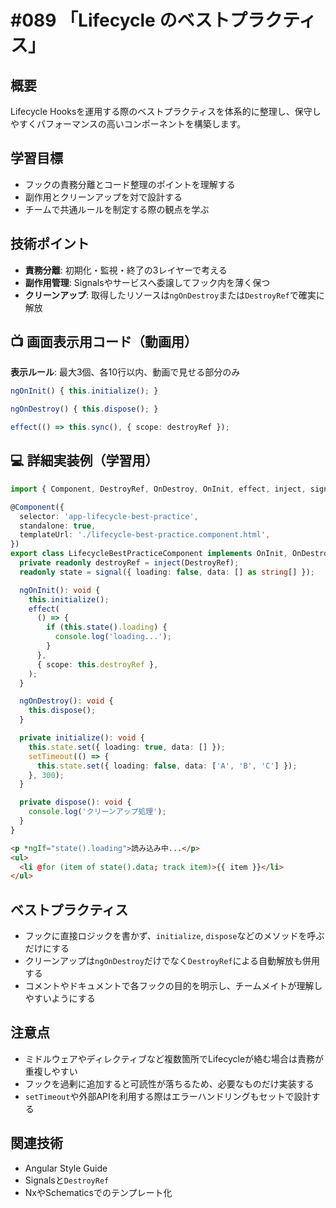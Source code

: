# #089 「Lifecycle のベストプラクティス」

## 概要
Lifecycle Hooksを運用する際のベストプラクティスを体系的に整理し、保守しやすくパフォーマンスの高いコンポーネントを構築します。

## 学習目標
- フックの責務分離とコード整理のポイントを理解する
- 副作用とクリーンアップを対で設計する
- チームで共通ルールを制定する際の観点を学ぶ

## 技術ポイント
- **責務分離**: 初期化・監視・終了の3レイヤーで考える
- **副作用管理**: Signalsやサービスへ委譲してフック内を薄く保つ
- **クリーンアップ**: 取得したリソースは`ngOnDestroy`または`DestroyRef`で確実に解放

## 📺 画面表示用コード（動画用）
**表示ルール**: 最大3個、各10行以内、動画で見せる部分のみ

```typescript
ngOnInit() { this.initialize(); }
```

```typescript
ngOnDestroy() { this.dispose(); }
```

```typescript
effect(() => this.sync(), { scope: destroyRef });
```

## 💻 詳細実装例（学習用）
```typescript
import { Component, DestroyRef, OnDestroy, OnInit, effect, inject, signal } from '@angular/core';

@Component({
  selector: 'app-lifecycle-best-practice',
  standalone: true,
  templateUrl: './lifecycle-best-practice.component.html',
})
export class LifecycleBestPracticeComponent implements OnInit, OnDestroy {
  private readonly destroyRef = inject(DestroyRef);
  readonly state = signal({ loading: false, data: [] as string[] });

  ngOnInit(): void {
    this.initialize();
    effect(
      () => {
        if (this.state().loading) {
          console.log('loading...');
        }
      },
      { scope: this.destroyRef },
    );
  }

  ngOnDestroy(): void {
    this.dispose();
  }

  private initialize(): void {
    this.state.set({ loading: true, data: [] });
    setTimeout(() => {
      this.state.set({ loading: false, data: ['A', 'B', 'C'] });
    }, 300);
  }

  private dispose(): void {
    console.log('クリーンアップ処理');
  }
}
```

```html
<p *ngIf="state().loading">読み込み中...</p>
<ul>
  <li @for (item of state().data; track item)>{{ item }}</li>
</ul>
```

## ベストプラクティス
- フックに直接ロジックを書かず、`initialize`, `dispose`などのメソッドを呼ぶだけにする
- クリーンアップは`ngOnDestroy`だけでなく`DestroyRef`による自動解放も併用する
- コメントやドキュメントで各フックの目的を明示し、チームメイトが理解しやすいようにする

## 注意点
- ミドルウェアやディレクティブなど複数箇所でLifecycleが絡む場合は責務が重複しやすい
- フックを過剰に追加すると可読性が落ちるため、必要なものだけ実装する
- `setTimeout`や外部APIを利用する際はエラーハンドリングもセットで設計する

## 関連技術
- Angular Style Guide
- Signalsと`DestroyRef`
- NxやSchematicsでのテンプレート化
